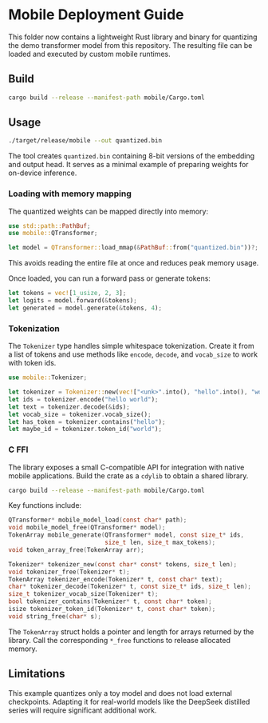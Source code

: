 # Mobile Deployment Guide

This folder now contains a lightweight Rust library and binary for quantizing the demo transformer model from this repository. The resulting file can be loaded and executed by custom mobile runtimes.

## Build

```bash
cargo build --release --manifest-path mobile/Cargo.toml
```

## Usage

```bash
./target/release/mobile --out quantized.bin
```

The tool creates `quantized.bin` containing 8-bit versions of the embedding and output head. It serves as a minimal example of preparing weights for on-device inference.

### Loading with memory mapping

The quantized weights can be mapped directly into memory:

```rust
use std::path::PathBuf;
use mobile::QTransformer;

let model = QTransformer::load_mmap(&PathBuf::from("quantized.bin"))?;
```

This avoids reading the entire file at once and reduces peak memory usage.

Once loaded, you can run a forward pass or generate tokens:

```rust
let tokens = vec![1_usize, 2, 3];
let logits = model.forward(&tokens);
let generated = model.generate(&tokens, 4);
```

### Tokenization

The `Tokenizer` type handles simple whitespace tokenization. Create it from a
list of tokens and use methods like `encode`, `decode`, and `vocab_size` to work
with token ids.

```rust
use mobile::Tokenizer;

let tokenizer = Tokenizer::new(vec!["<unk>".into(), "hello".into(), "world".into()]);
let ids = tokenizer.encode("hello world");
let text = tokenizer.decode(&ids);
let vocab_size = tokenizer.vocab_size();
let has_token = tokenizer.contains("hello");
let maybe_id = tokenizer.token_id("world");
```

### C FFI

The library exposes a small C-compatible API for integration with native mobile
applications. Build the crate as a `cdylib` to obtain a shared library.

```bash
cargo build --release --manifest-path mobile/Cargo.toml
```

Key functions include:

```c
QTransformer* mobile_model_load(const char* path);
void mobile_model_free(QTransformer* model);
TokenArray mobile_generate(QTransformer* model, const size_t* ids,
                           size_t len, size_t max_tokens);
void token_array_free(TokenArray arr);

Tokenizer* tokenizer_new(const char* const* tokens, size_t len);
void tokenizer_free(Tokenizer* t);
TokenArray tokenizer_encode(Tokenizer* t, const char* text);
char* tokenizer_decode(Tokenizer* t, const size_t* ids, size_t len);
size_t tokenizer_vocab_size(Tokenizer* t);
bool tokenizer_contains(Tokenizer* t, const char* token);
isize tokenizer_token_id(Tokenizer* t, const char* token);
void string_free(char* s);
```

The `TokenArray` struct holds a pointer and length for arrays returned by the
library. Call the corresponding `*_free` functions to release allocated memory.

## Limitations

This example quantizes only a toy model and does not load external checkpoints. Adapting it for real-world models like the DeepSeek distilled series will require significant additional work.
